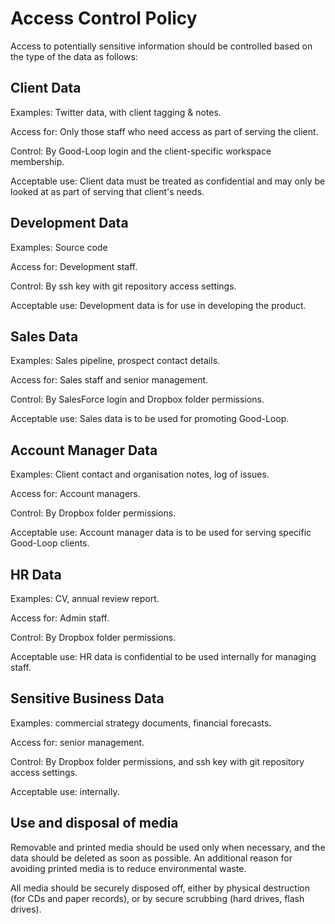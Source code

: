 # Access Control Policy

Access to potentially sensitive information should be controlled based on the type of the data as follows: 


## Client Data

Examples: Twitter data, with client tagging & notes.

Access for: Only those staff who need access as part of serving the client.

Control: By Good-Loop login and the client-specific workspace membership.

Acceptable use: Client data must be treated as confidential and may only be looked at as part of serving that client's needs.  


## Development Data 

Examples: Source code

Access for: Development staff.

Control: By ssh key with git repository access settings.

Acceptable use: Development data is for use in developing the product.  


## Sales Data

Examples: Sales pipeline, prospect contact details.

Access for: Sales staff and senior management.

Control: By SalesForce login and Dropbox folder permissions.

Acceptable use: Sales data is to be used for promoting Good-Loop.



## Account Manager Data

Examples: Client contact and organisation notes, log of issues.

Access for: Account managers.

Control: By Dropbox folder permissions.

Acceptable use: Account manager data is to be used for serving specific Good-Loop clients.



## HR Data

Examples: CV, annual review report.

Access for: Admin staff.

Control: By Dropbox folder permissions.

Acceptable use: HR data is confidential to be used internally for managing staff.


## Sensitive Business Data

Examples: commercial strategy documents, financial forecasts.

Access for: senior management.

Control: By Dropbox folder permissions, and ssh key with git repository access settings.

Acceptable use: internally.


## Use and disposal of media

Removable and printed media should be used only when necessary, and the data should be deleted as soon as possible. An additional reason for avoiding printed media is to reduce environmental waste.

All media should be securely disposed off, either by physical destruction (for CDs and paper records), or by secure scrubbing (hard drives, flash drives).

